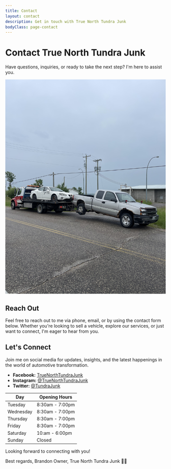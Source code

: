 ```yaml
---
title: Contact
layout: contact
description: Get in touch with True North Tundra Junk
bodyClass: page-contact
---
```


# Contact True North Tundra Junk

Have questions, inquiries, or ready to take the next step? I'm here to assist you.

![Contact Us](/images/illustrations/IMG-9534.jpg)

## Reach Out

Feel free to reach out to me via phone, email, or by using the contact form below. Whether you're looking to sell a vehicle, explore our services, or just want to connect, I'm eager to hear from you.

## Let's Connect

Join me on social media for updates, insights, and the latest happenings in the world of automotive transformation.

- **Facebook:** [TrueNorthTundraJunk](https://www.facebook.com/TrueNorthTundraJunk)
- **Instagram:** [@TrueNorthTundraJunk](https://www.instagram.com/TrueNorthTundraJunk)
- **Twitter:** [@TundraJunk](https://www.twitter.com/TundraJunk)


| Day       | Opening Hours   |
| --------- | --------------- |
| Tuesday   | 8:30am - 7:00pm |
| Wednesday | 8:30am - 7:00pm |
| Thursday  | 8:30am - 7:00pm |
| Friday    | 8:30am - 7:00pm |
| Saturday  | 10:am - 6:00pm  |
| Sunday    | Closed          |

Looking forward to connecting with you!

Best regards,
Brandon
Owner, True North Tundra Junk
🚗🌟

